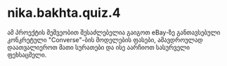 # nika.bakhta.quiz.4
ამ პროექტის მეშვეობით შესაძლებელია გაიგოთ eBay-ზე განთავსებული კონკრეტული "Converse"-ბის მოდელების ფასები, ამავდროულად დაათვალიეროთ მათი სურათები და ისე აარჩიოთ სასურველი ფეხსაცმელი.
